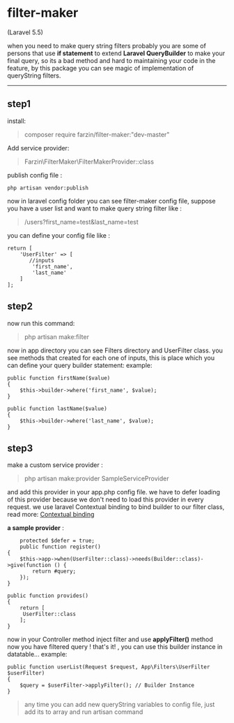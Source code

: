 # filter-maker

(Laravel 5.5)

when you need to make query string filters probably you are 
some of persons that use **if statement** to extend **Laravel QueryBuilder** to make your final query, so its a bad method and hard to maintaining your code in the feature,
by this package you can see magic of implementation of queryString filters.

----------------------

## step1 ##
install:
> composer require farzin/filter-maker:"dev-master"

Add service provider:

> Farzin\FilterMaker\FilterMakerProvider::class

 publish config file : 

```
php artisan vendor:publish
```

now in laravel config folder you can see filter-maker config file, suppose you have a user list and want to make query string filter like :

> /users?first_name=test&last_name=test


you can define your config file like :
```
return [
    'UserFilter' => [
       //inputs
        'first_name',
        'last_name'
    ]
];
```
## step2 ##

now run this command:

    

> php artisan make:filter

now in app directory you can see Filters directory and UserFilter class. you see methods that created for each one of inputs, this is place which you can define your query builder statement:
example:

    
    public function firstName($value)
	{
		$this->builder->where('first_name', $value);
	}

	public function lastName($value)
	{
		$this->builder->where('last_name', $value);
	}

## step3 ##

make a custom service provider :

> php artisan make:provider SampleServiceProvider

and add this provider in your app.php config file. we have to defer loading of this provider because we don't need to load this provider in every request. 
we use laravel Contextual binding to bind builder to our filter class,
read more: [Contextual binding ](https://laravel.com/docs/5.5/container#contextual-binding)

**a sample provider** :

	    protected $defer = true;
        public function register()
    {
        $this->app->when(UserFilter::class)->needs(Builder::class)->give(function () {
            return #query;
        });
    }

    public function provides()
    {
        return [
         UserFilter::class
        ];
    }


now in your Controller method inject filter and use **applyFilter()** method now  you have filtered query ! that's it! , you can use this builder instance in datatable...
example:

    
    public function userList(Request $request, App\Filters\UserFilter $userFilter) 
    {
	    $query = $userFilter->applyFilter(); // Builder Instance
    }
	


> any time you can add new queryString variables to config file, just add its to array and run artisan command

